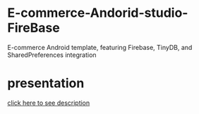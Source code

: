 # E-commerce-Andorid-studio-FireBase
E-commerce Android template, featuring Firebase, TinyDB, and SharedPreferences integration
# presentation
[click here to see description](projetappli.pdf)
